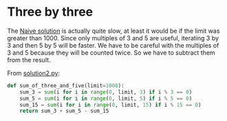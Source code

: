 # Three by three

The [Naive solution](solution1.md) is actually quite slow, at least it would
be if the limit was greater than 1000. Since only multiples of 3 and 5 are
useful, iterating 3 by 3 and then 5 by 5 will be faster. We have to be careful
with the multiples of 3 and 5 because they will be counted twice. So we have to
subtract them from the result.

From [solution2.py](https://github.com/TurtleSmoke/Project-Euler/blob/main/problems/problem_0001/solution2.py):

```python
def sum_of_three_and_five(limit=1000):
    sum_3 = sum(i for i in range(0, limit, 3) if i % 3 == 0)
    sum_5 = sum(i for i in range(0, limit, 5) if i % 5 == 0)
    sum_15 = sum(i for i in range(0, limit, 15) if i % 15 == 0)
    return sum_3 + sum_5 - sum_15
```